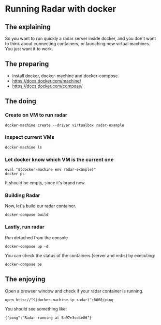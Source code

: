 # Running Radar with docker

## The explaining

So you want to run quickly a radar server inside docker, and you don't want to think 
about connecting containers, or launching new virtual machines. You just want it to work. 

## The preparing

* Install docker, docker-machine and docker-compose.
* https://docs.docker.com/machine/
* https://docs.docker.com/compose/

## The doing

### Create on VM to run radar

    docker-machine create --driver virtualbox radar-example

### Inspect current VMs

    docker-machine ls

### Let docker know which VM is the current one
    
    eval "$(docker-machine env radar-example)"
    docker ps

It should be empty, since it's brand new. 

### Building Radar

Now, let's build our radar container.

    docker-compose build

### Lastly, run radar

Run detached from the console

    docker-compose up -d

You can check the status of the containers (server and redis) by executing:

    docker-compose ps

## The enjoying

Open a browser window and check if your radar container is running. 

    open http://"$(docker-machine ip radar)":8000/ping

You should see something like:
  
    {"pong":"Radar running at 5a97e3cd4e06"}
